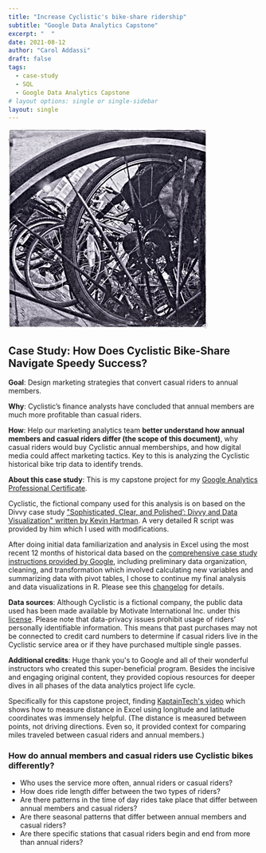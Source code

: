 ```yaml
---
title: "Increase Cyclistic's bike-share ridership"
subtitle: "Google Data Analytics Capstone"
excerpt: "  "
date: 2021-08-12
author: "Carol Addassi"
draft: false
tags:
  - case-study
  - SQL
  - Google Data Analytics Capstone
# layout options: single or single-sidebar
layout: single
---
```


![bike-share bike rack](images/featured-hex-s.jpg)

## Case Study: How Does Cyclistic Bike-Share Navigate Speedy Success?

**Goal**: Design marketing strategies that convert casual riders to annual members.

**Why**: Cyclistic’s finance analysts have concluded that annual members are much more profitable than casual riders. 

**How**: Help our marketing analytics team **better understand how annual members and casual riders differ (the scope of this document)**, why casual riders would buy Cyclistic annual memberships, and how digital media could affect marketing tactics. Key to this is analyzing the Cyclistic historical bike trip data to identify trends.

**About this case study**: This is my capstone project for my [Google Analytics Professional Certificate](https://coursera.org/share/ca837b41716199898aa3b07a048cff41).

Cyclistic, the fictional company used for this analysis is on based on the Divvy case study ["Sophisticated, Clear, and Polished’: Divvy and Data Visualization" written by Kevin Hartman](https://artscience.blog/home/divvy-dataviz-case-study). A very detailed R script was provided by him which I used with modifications.

After doing initial data familiarization and analysis in Excel using the most recent 12 months of historical data based on the [comprehensive case study instructions provided by Google](https://www.coursera.org/learn/google-data-analytics-capstone?specialization=google-data-analytics), including preliminary data organization, cleaning, and transformation which involved calculating new variables and summarizing data with pivot tables, I chose to continue my final analysis and data visualizations in R. Please see this [changelog](https://drive.google.com/drive/folders/1bVWHD_N-rAuUlp3Y2_3mJQqqmO6AfrCc) for details.

**Data sources**: Although Cyclistic is a fictional company, the public data used has been made available by Motivate International Inc. under this [license](https://www.divvybikes.com/data-license-agreement). Please note that data-privacy issues prohibit usage of riders’ personally identifiable information. This means that past purchases may not be connected to credit card numbers to determine if casual riders live in the Cyclistic service area or if they have purchased multiple single passes.

**Additional credits**: Huge thank you's to Google and all of their wonderful instructors who created this super-beneficial program. Besides the incisive and engaging original content, they provided copious resources for deeper dives in all phases of the data analytics project life cycle.

Specifically for this capstone project, finding [KaptainTech's video](https://youtu.be/cpUVV8q7WNo) which shows how to measure distance in Excel using longitude and latitude coordinates was immensely helpful. (The distance is measured between points, not driving directions. Even so, it provided context for comparing miles traveled between casual riders and annual members.)

### How do annual members and casual riders use Cyclistic bikes differently?

- Who uses the service more often, annual riders or casual riders?
- How does ride length differ between the two types of riders?
- Are there patterns in the time of day rides take place that differ between annual members and casual riders?
- Are there seasonal patterns that differ between annual members and casual riders?
- Are there specific stations that casual riders begin and end from more than annual riders?
